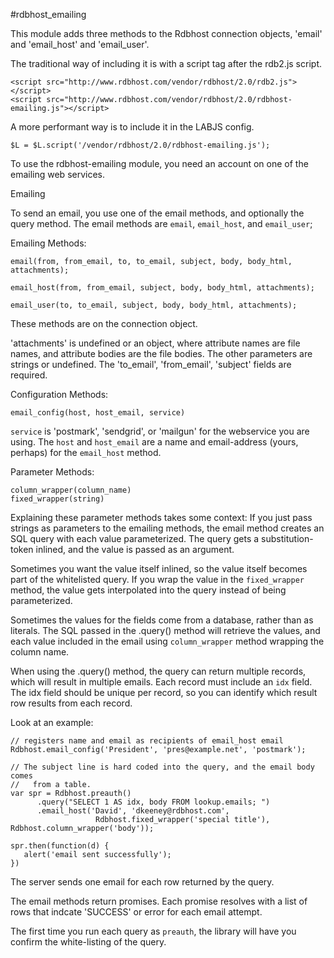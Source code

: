 #rdbhost_emailing

This module adds three methods to the Rdbhost connection objects, 'email' and 'email_host' and 'email_user'.

The traditional way of including it is with a script tag after the rdb2.js script.

    <script src="http://www.rdbhost.com/vendor/rdbhost/2.0/rdb2.js"></script>
    <script src="http://www.rdbhost.com/vendor/rdbhost/2.0/rdbhost-emailing.js"></script>

A more performant way is to include it in the LABJS config.

    $L = $L.script('/vendor/rdbhost/2.0/rdbhost-emailing.js');

To use the rdbhost-emailing module, you need an account on one of the emailing web services.  

Emailing

To send an email, you use one of the email methods, and optionally the query method. The email methods are `email`, 
`email_host`, and `email_user`;


Emailing Methods:

    email(from, from_email, to, to_email, subject, body, body_html, attachments);
    
    email_host(from, from_email, subject, body, body_html, attachments);
    
    email_user(to, to_email, subject, body, body_html, attachments);



These methods are on the connection object.

'attachments' is undefined or an object, where attribute names are file names, and attribute bodies are the file bodies.  The other parameters are strings or undefined.  The 'to_email', 'from_email', 'subject' fields are required.


Configuration Methods:

    email_config(host, host_email, service)
    
`service` is 'postmark', 'sendgrid', or 'mailgun' for the webservice you are using. 
The `host` and `host_email` are a name and email-address (yours, perhaps) for the `email_host` method.



Parameter Methods:

    column_wrapper(column_name)
    fixed_wrapper(string)
    
    
Explaining these parameter methods takes some context:  If you just pass strings as parameters to the emailing methods,
the email method creates an SQL query with each value parameterized.  The query gets a substitution-token inlined, and the value is passed as an argument.  

Sometimes you want the value itself inlined, so the value itself becomes part of the whitelisted query.  If you wrap the value in the `fixed_wrapper` method, the value gets interpolated into the query instead of being parameterized.  

Sometimes the values for the fields come from a database, rather than as literals.  The SQL passed in the .query() method will retrieve the values, and each value included in the email using `column_wrapper` method wrapping the column name.

When using the .query() method, the query can return multiple records, which will result in multiple emails.  Each record must include an `idx` field.  The idx field should be unique per record, so you can identify which result row results from each record.    

Look at an example:

    // registers name and email as recipients of email_host email
    Rdbhost.email_config('President', 'pres@example.net', 'postmark');
    
    // The subject line is hard coded into the query, and the email body comes
    //   from a table.
    var spr = Rdbhost.preauth()
          .query("SELECT 1 AS idx, body FROM lookup.emails; ")
          .email_host('David', 'dkeeney@rdbhost.com', 
                       Rdbhost.fixed_wrapper('special title'), Rdbhost.column_wrapper('body'));

    spr.then(function(d) {
       alert('email sent successfully');
    })

The server sends one email for each row returned by the query.

The email methods return promises. Each promise resolves with a list of rows that indcate 'SUCCESS' or error for each email attempt.

The first time you run each query as `preauth`, the library will have you confirm the white-listing of the query.



